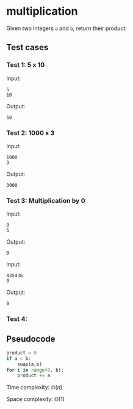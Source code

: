 # multiplication
Given two integers `a` and `b`, return their product.

## Test cases
### Test 1: 5 x 10
Input:
```
5
10
```

Output:
```
50
```
### Test 2: 1000 x 3
Input:
```
1000
3
```

Output:
```
3000
```

### Test 3: Multiplication by 0
Input:
```
0
5
```

Output:
```
0
```

Input:
```
435436
0
```

Output:
```
0
```
### Test 4: 

## Pseudocode

```python
product = 0
if a < b:
    swap(a,b)
for i in range(0, b):
    product += a
```
Time complexity: $\mathbb{O}(n)$

Space complexity: $\mathbb{O}(1)$